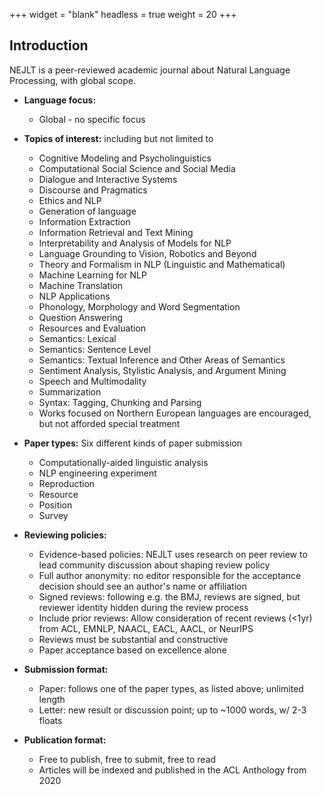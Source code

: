 +++
widget = "blank"
headless = true
weight = 20
+++

## Introduction

NEJLT is a peer-reviewed academic journal about Natural Language Processing, with global scope.

* __Language focus:__ 
  * Global - no specific focus

* __Topics of interest:__ including but not limited to
  * Cognitive Modeling and Psycholinguistics
  * Computational Social Science and Social Media
  * Dialogue and Interactive Systems
  * Discourse and Pragmatics
  * Ethics and NLP
  * Generation of language
  * Information Extraction
  * Information Retrieval and Text Mining
  * Interpretability and Analysis of Models for NLP
  * Language Grounding to Vision, Robotics and Beyond
  * Theory and Formalism in NLP (Linguistic and Mathematical)
  * Machine Learning for NLP
  * Machine Translation
  * NLP Applications
  * Phonology, Morphology and Word Segmentation
  * Question Answering
  * Resources and Evaluation
  * Semantics: Lexical
  * Semantics: Sentence Level
  * Semantics: Textual Inference and Other Areas of Semantics
  * Sentiment Analysis, Stylistic Analysis, and Argument Mining
  * Speech and Multimodality
  * Summarization
  * Syntax: Tagging, Chunking and Parsing
  * Works focused on Northern European languages are encouraged, but not afforded special treatment

* __Paper types:__ Six different kinds of paper submission
  * Computationally-aided linguistic analysis
  * NLP engineering experiment
  * Reproduction
  * Resource 
  * Position 
  * Survey 

* __Reviewing policies:__
  * Evidence-based policies: NEJLT uses research on peer review to lead community discussion about shaping review policy
  * Full author anonymity: no editor responsible for the acceptance decision should see an author's name or affiliation
  * Signed reviews: following e.g. the BMJ, reviews are signed, but reviewer identity hidden during the review process
  * Include prior reviews: Allow consideration of recent reviews (<1yr) from ACL, EMNLP, NAACL, EACL, AACL, or NeurIPS
  * Reviews must be substantial and constructive
  * Paper acceptance based on excellence alone

* __Submission format:__
  * Paper: follows one of the paper types, as listed above; unlimited length
  * Letter: new result or discussion point; up to ~1000 words, w/ 2-3 floats

* __Publication format:__
  * Free to publish, free to submit, free to read
  * Articles will be indexed and published in the ACL Anthology from 2020
